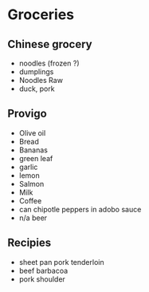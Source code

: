# Groceries

## Chinese grocery

- noodles (frozen ?)
- dumplings
- Noodles Raw
- duck, pork

## Provigo

- Olive oil
- Bread
- Bananas
- green leaf
- garlic
- lemon
- Salmon
- Milk
- Coffee
- can chipotle peppers in adobo sauce
- n/a beer

## Recipies

- sheet pan pork tenderloin
- beef barbacoa
- pork shoulder
